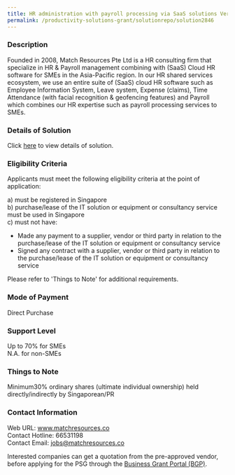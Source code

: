 ```yaml
---
title: HR administration with payroll processing via SaaS solutions Version 21-3.1 - HRSS with payroll processing via (SaaS) HR Cloud solutions - Package 2 (16-25 employee) Version 21-3
permalink: /productivity-solutions-grant/solutionrepo/solution2846
---
```


### Description

Founded in 2008, Match Resources Pte Ltd is a HR consulting firm that specialize in HR & Payroll management combining with (SaaS) Cloud HR software for SMEs in the Asia-Pacific region. In our HR shared services ecosystem, we use an entire suite of (SaaS) cloud HR software such as Employee Information System, Leave system, Expense (claims), Time Attendance (with facial recognition & geofencing features) and Payroll which combines our HR expertise such as payroll processing services to SMEs.

### Details of Solution

Click <a href='https://www.gobusiness.gov.sg/images/psg/MATCH_RESOURCES_HRSS_20210402_Desensitised_Annex_3_Part_2.pdf' target='_blank' rel='noopener'>here</a> to view details of solution.

### Eligibility Criteria

Applicants must meet the following eligibility criteria at the point of application:

a) must be registered in Singapore <br>
b) purchase/lease of the IT solution or equipment or consultancy service must be used in Singapore <br>
c) must not have:
- Made any payment to a supplier, vendor or third party in relation to the purchase/lease of the IT solution or equipment or consultancy service
- Signed any contract with a supplier, vendor or third party in relation to the purchase/lease of the IT solution or equipment or consultancy service

Please refer to 'Things to Note' for additional requirements.

### Mode of Payment
Direct Purchase

### Support Level
Up to 70% for SMEs <br>
N.A. for non-SMEs

### Things to Note
Minimum30% ordinary shares (ultimate individual ownership) held directly/indirectly by Singaporean/PR

### Contact Information
Web URL: www.matchresources.co <br>Contact Hotline: 66531198 <br>Contact Email: jobs@matchresources.co <br>

Interested companies can get a quotation from the pre-approved vendor, before applying for the PSG through the <a target='_blank' rel='noopener' href='https://www.businessgrants.gov.sg/'>Business Grant Portal (BGP)</a>.
